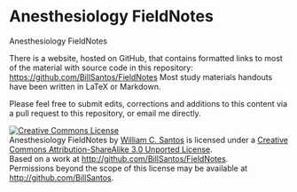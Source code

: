 Anesthesiology FieldNotes
========================================

Anesthesiology FieldNotes

There is a website, hosted on GitHub, that contains formatted links to most of
the material with source code in this repository:
https://github.com/BillSantos/FieldNotes Most study materials
handouts have been written in LaTeX  or Markdown.

Please feel free to submit edits, corrections and additions to this content via a pull request to this repository, or email me directly.

<a rel="license" href="http://creativecommons.org/licenses/by-sa/3.0/deed.en_US"><img alt="Creative Commons License" style="border-width:0" src="http://i.creativecommons.org/l/by-sa/3.0/88x31.png" /></a><br /><span xmlns:dct="http://purl.org/dc/terms/" href="http://purl.org/dc/dcmitype/Dataset" property="dct:title" rel="dct:type">Anesthesiology FieldNotes</span> by <a xmlns:cc="http://creativecommons.org/ns#" href="http://github.com/BillSantos" property="cc:attributionName" rel="cc:attributionURL">William C. Santos</a> is licensed under a <a rel="license" href="http://creativecommons.org/licenses/by-sa/3.0/deed.en_US">Creative Commons Attribution-ShareAlike 3.0 Unported License</a>.<br />Based on a work at <a xmlns:dct="http://purl.org/dc/terms/" href="http://github.com/BillSantos/FieldNotes" rel="dct:source">http://github.com/BillSantos/FieldNotes</a>.<br />Permissions beyond the scope of this license may be available at <a xmlns:cc="http://creativecommons.org/ns#" href="http://github.com/BillSantos" rel="cc:morePermissions">http://github.com/BillSantos</a>.
